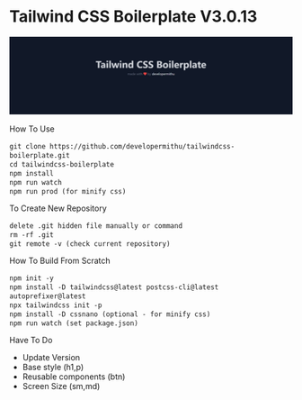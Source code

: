 # Tailwind CSS Boilerplate V3.0.13

![template](/dist/img/template.jpeg)

How To Use
```
git clone https://github.com/developermithu/tailwindcss-boilerplate.git
cd tailwindcss-boilerplate
npm install
npm run watch
npm run prod (for minify css)
```

To Create New Repository
```
delete .git hidden file manually or command 
rm -rf .git
git remote -v (check current repository)
```


How To Build From Scratch
```
npm init -y
npm install -D tailwindcss@latest postcss-cli@latest autoprefixer@latest
npx tailwindcss init -p
npm install -D cssnano (optional - for minify css)
npm run watch (set package.json)
```

Have To Do
- Update Version
- Base style (h1,p)
- Reusable components (btn)
- Screen Size (sm,md)
